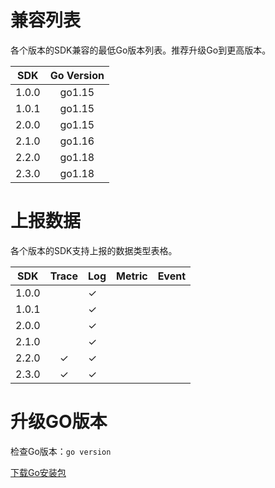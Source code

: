# 兼容列表

各个版本的SDK兼容的最低Go版本列表。推荐升级Go到更高版本。

|  SDK  | Go Version |
|:-----:|:----------:|
| 1.0.0 |   go1.15   |
| 1.0.1 |   go1.15   |
| 2.0.0 |   go1.15   |
| 2.1.0 |   go1.16   |
| 2.2.0 |   go1.18   |
| 2.3.0 |   go1.18   |

# 上报数据

各个版本的SDK支持上报的数据类型表格。

|  SDK  | Trace | Log | Metric | Event |
|:-----:|:-----:|-----|--------|-------|
| 1.0.0 |       | ✓   |||
| 1.0.1 |       | ✓   |||
| 2.0.0 |       | ✓   |||
| 2.1.0 |       | ✓   |||
| 2.2.0 |   ✓   | ✓   |||
| 2.3.0 |   ✓   | ✓   |||

# 升级GO版本

检查Go版本：`go version`

[下载Go安装包](https://gomirrors.org/)